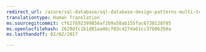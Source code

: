```yaml
---
redirect_url: /azure/sql-database/sql-database-design-patterns-multi-tenancy-saas-applications
translationtype: Human Translation
ms.sourcegitcommit: cf627b92399856af2b9a58ab155fac6730128f85
ms.openlocfilehash: 2629dfc1b1d81aa46cf03c427da61cc37b06350a
ms.lasthandoff: 02/02/2017

--- 
```

